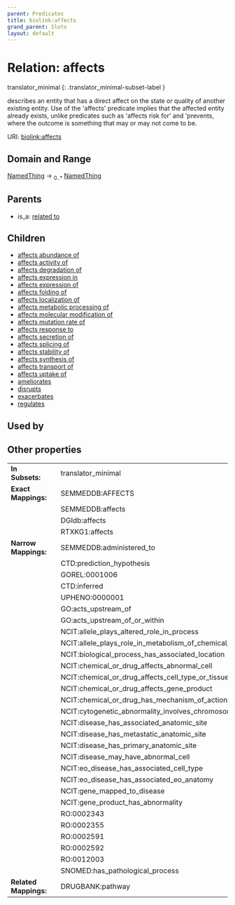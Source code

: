```yaml
---
parent: Predicates
title: biolink:affects
grand_parent: Slots
layout: default
---
```


# Relation: affects

translator_minimal
{: .translator_minimal-subset-label }


describes an entity that has a direct affect on the state or quality of another existing entity. Use of the 'affects' predicate implies that the affected entity already exists, unlike predicates such as 'affects risk for' and 'prevents, where the outcome is something that may or may not come to be.

URI: [biolink:affects](https://w3id.org/biolink/vocab/affects)

## Domain and Range

[NamedThing](NamedThing.md) ->  <sub>0..*</sub> [NamedThing](NamedThing.md)

## Parents

 *  is_a: [related to](related_to.md)

## Children

 *  [affects abundance of](affects_abundance_of.md)
 *  [affects activity of](affects_activity_of.md)
 *  [affects degradation of](affects_degradation_of.md)
 *  [affects expression in](affects_expression_in.md)
 *  [affects expression of](affects_expression_of.md)
 *  [affects folding of](affects_folding_of.md)
 *  [affects localization of](affects_localization_of.md)
 *  [affects metabolic processing of](affects_metabolic_processing_of.md)
 *  [affects molecular modification of](affects_molecular_modification_of.md)
 *  [affects mutation rate of](affects_mutation_rate_of.md)
 *  [affects response to](affects_response_to.md)
 *  [affects secretion of](affects_secretion_of.md)
 *  [affects splicing of](affects_splicing_of.md)
 *  [affects stability of](affects_stability_of.md)
 *  [affects synthesis of](affects_synthesis_of.md)
 *  [affects transport of](affects_transport_of.md)
 *  [affects uptake of](affects_uptake_of.md)
 *  [ameliorates](ameliorates.md)
 *  [disrupts](disrupts.md)
 *  [exacerbates](exacerbates.md)
 *  [regulates](regulates.md)

## Used by


## Other properties

|  |  |  |
| --- | --- | --- |
| **In Subsets:** | | translator_minimal |
| **Exact Mappings:** | | SEMMEDDB:AFFECTS |
|  | | SEMMEDDB:affects |
|  | | DGIdb:affects |
|  | | RTXKG1:affects |
| **Narrow Mappings:** | | SEMMEDDB:administered_to |
|  | | CTD:prediction_hypothesis |
|  | | GOREL:0001006 |
|  | | CTD:inferred |
|  | | UPHENO:0000001 |
|  | | GO:acts_upstream_of |
|  | | GO:acts_upstream_of_or_within |
|  | | NCIT:allele_plays_altered_role_in_process |
|  | | NCIT:allele_plays_role_in_metabolism_of_chemical_or_drug |
|  | | NCIT:biological_process_has_associated_location |
|  | | NCIT:chemical_or_drug_affects_abnormal_cell |
|  | | NCIT:chemical_or_drug_affects_cell_type_or_tissue |
|  | | NCIT:chemical_or_drug_affects_gene_product |
|  | | NCIT:chemical_or_drug_has_mechanism_of_action |
|  | | NCIT:cytogenetic_abnormality_involves_chromosome |
|  | | NCIT:disease_has_associated_anatomic_site |
|  | | NCIT:disease_has_metastatic_anatomic_site |
|  | | NCIT:disease_has_primary_anatomic_site |
|  | | NCIT:disease_may_have_abnormal_cell |
|  | | NCIT:eo_disease_has_associated_cell_type |
|  | | NCIT:eo_disease_has_associated_eo_anatomy |
|  | | NCIT:gene_mapped_to_disease |
|  | | NCIT:gene_product_has_abnormality |
|  | | RO:0002343 |
|  | | RO:0002355 |
|  | | RO:0002591 |
|  | | RO:0002592 |
|  | | RO:0012003 |
|  | | SNOMED:has_pathological_process |
| **Related Mappings:** | | DRUGBANK:pathway |

